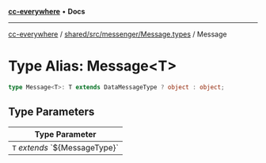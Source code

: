 [**cc-everywhere**](../../../../../index.md) • **Docs**

***

[cc-everywhere](../../../../../index.md) / [shared/src/messenger/Message.types](../index.md) / Message

# Type Alias: Message\<T\>

```ts
type Message<T>: T extends DataMessageType ? object : object;
```

## Type Parameters

| Type Parameter |
| ------ |
| `T` *extends* \`$\{MessageType\}\` |
